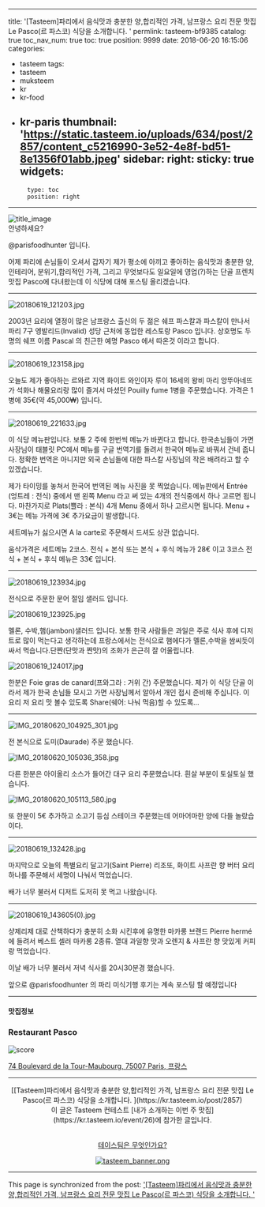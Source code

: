 
---
title: '[Tasteem]파리에서 음식맛과 충분한 양,합리적인 가격, 남프랑스 요리 전문 맛집 Le Pasco(르 파스코) 식당을 소개합니다. '
permlink: tasteem-bf9385
catalog: true
toc_nav_num: true
toc: true
position: 9999
date: 2018-06-20 16:15:06
categories:
- tasteem
tags:
- tasteem
- muksteem
- kr
- kr-food
- kr-paris
thumbnail: 'https://static.tasteem.io/uploads/634/post/2857/content_c5216990-3e52-4e8f-bd51-8e1356f01abb.jpeg'
sidebar:
    right:
        sticky: true
widgets:
    -
        type: toc
        position: right
---


![title_image](https://static.tasteem.io/uploads/634/post/2857/content_c5216990-3e52-4e8f-bd51-8e1356f01abb.jpeg)
<br/>
안녕하세요?

@parisfoodhunter 입니다.

어제 파리에 손님들이 오셔서 갑자기 제가 평소에 아끼고 좋아하는 음식맛과 충분한 양, 인테리어, 분위기,합리적인 가격, 그리고 무엇보다도 일요일에 영업(?)하는 단골 프렌치 맛집 Pasco에  다녀왔는데 이 식당에 대해 포스팅 올리겠습니다. 


* * *


![20180619_121203.jpg](https://static.tasteem.io/uploads/image/image/15669/content_c872f80c-209e-4ee3-8ded-7d3e43c55eb7.jpeg)


2003년 요리에 열정이 많은 남프랑스 출신의 두 젊은 쉐프 파스칼과 파스칼이 만나서  파리 7구 엥발리드(Invalid) 성당 근처에 동업한 레스토랑 Pasco 입니다.
상호명도 두 명의 쉐프 이름 Pascal 의 친근한 예명 Pasco 에서 따온것 이라고 합니다.


* * *


![20180619_123158.jpg](https://static.tasteem.io/uploads/image/image/15679/content_c872f80c-209e-4ee3-8ded-7d3e43c55eb7.jpeg)

오늘도 제가 좋아하는 르와르 지역 화이트 와인이자 루이 16세의 왕비 마리 앙뚜아네뜨가 석화나 해물요리랑 많이 즐겨서 마셨던 Pouilly fume 1병을 주문했습니다.
가격은 1병에 35€(약 45,000₩) 입니다.


* * *


![20180619_221633.jpg](https://static.tasteem.io/uploads/image/image/15685/content_c872f80c-209e-4ee3-8ded-7d3e43c55eb7.jpeg)

이 식당 메뉴판입니다. 보통 2 주에 한번씩 메뉴가 바뀐다고 합니다. 한국손님들이 가면 사장님이 태블릿 PC에서 메뉴를 구글 번역기를 돌려서  한국어 메뉴로 바꿔서 건네 줍니다. 정확한 번역은 아니지만 외국 손님들에 대한 파스칼 사징님의 작은 배려라고 할 수 있겠습니다.

제가 타이밍를 놓쳐서 한국어 번역된 메뉴 사진을 못 찍었습니다. 메뉴판에서 Entrée (엉트레 : 전식) 중에서 맨 왼쪽 Menu 라고 써 있는 4개의 전식중에서 하나 고르면 됩니다. 마찬가지로 Plats(쁠라 : 본식) 4개 Menu 중에서 하나 고르시면 됩니다.
Menu + 3€는 메뉴 가격에 3€ 추가요금이 발생합니다.

세트메뉴가 싫으시면 A  la carte로 주문해서 드셔도 상관 없습니다.

움삭가격은 세트메뉴 2코스. 전식 + 본식 또는 본식 + 후식 메뉴가 28€ 이고  3코스 전식 + 본식 + 후식 메뉴은 33€ 입니다.


* * *


![20180619_123934.jpg](https://static.tasteem.io/uploads/image/image/15698/content_c872f80c-209e-4ee3-8ded-7d3e43c55eb7.jpeg)

전식으로 주문한 문어 절임 샐러드 입니다.


![20180619_123925.jpg](https://static.tasteem.io/uploads/image/image/15704/content_c872f80c-209e-4ee3-8ded-7d3e43c55eb7.jpeg)

멜론, 수박,햄(jambon)샐러드 입니다. 보통 한국 사람들은 과일은 주로 식사 후에 디저트로 많이 먹는다고 생각하는데 프랑스에서는 전식으로 햄에다가 멜론,수박을 쌈씨듯이 싸서 먹습니다.단짠(단맛과 짠맛)의 조화가 은근히 잘 어울립니다.

![20180619_124017.jpg](https://static.tasteem.io/uploads/image/image/15708/content_c872f80c-209e-4ee3-8ded-7d3e43c55eb7.jpeg)

한분은  Foie gras de canard(프와그라 : 거위 간) 주문했습니다. 제가 이 식당 단골 이라서 제가 한국 손님들 모시고 가면 사장님께서  알아서 개인 접시 준비해 주십니다. 이 요리 저 요리 맛 볼수 있도록 Share(쉐어: 나눠 먹음)할 수 있도록...


* * *


![IMG_20180620_104925_301.jpg](https://static.tasteem.io/uploads/image/image/15709/content_c872f80c-209e-4ee3-8ded-7d3e43c55eb7.jpeg)

전 본식으로 도미(Daurade) 주문 했습니다.


![IMG_20180620_105036_358.jpg](https://static.tasteem.io/uploads/image/image/15710/content_c872f80c-209e-4ee3-8ded-7d3e43c55eb7.jpeg)
 
 다른 한분은 아이올리 소스가 들어간 대구 요리 주문했습니다. 흰살 부분이 토실토실 했습니다. 
 
 
![IMG_20180620_105113_580.jpg](https://static.tasteem.io/uploads/image/image/15711/content_c872f80c-209e-4ee3-8ded-7d3e43c55eb7.jpeg)

또 한분이 5€ 추가하고 소고기 등심 스테이크 주문했는데 어마어마한 양에 다들 놀랐습이다.


* * *


![20180619_132428.jpg](https://static.tasteem.io/uploads/image/image/15712/content_c872f80c-209e-4ee3-8ded-7d3e43c55eb7.jpeg)

마지막으로 오늘의 특별요리 달고기(Saint Pierre)  리조또, 화이트 사프란 향 버터  요리 하나를 주문해서 세명이 나눠서 먹었습니다.

배가 너무 불러서 디저트 도저히 못 먹고 나왔습니다.


* * *


![20180619_143605(0).jpg](https://static.tasteem.io/uploads/image/image/15713/content_c872f80c-209e-4ee3-8ded-7d3e43c55eb7.jpeg)

샹제리제 대로 산책하다가 충분히 소화 시킨후에 유명한 마카롱 브랜드 Pierre hermé 에 들려서 베스트 셀러 마카롱 2종류. 열대 과일향 맛과 오렌지 & 사프란 향 맛있게 커피랑 먹었습니다.

이날 배가 너무 불러서 저녁 식사를 20시30분경 했습니다.

앞으로 @parisfoodhunter 의 파리 미식기행 후기는 계속 포스팅 할 예정입니다 





---------------------
#### 맛집정보
### Restaurant Pasco
![score](https://static.tasteem.io/images/steem/2Crowns.png)

[74 Boulevard de la Tour-Maubourg, 75007 Paris, 프랑스](https://kr.tasteem.io/post/2857#map)

-----------------------------------------
<center>[[Tasteem]파리에서 음식맛과 충분한 양,합리적인 가격, 남프랑스 요리 전문 맛집 Le Pasco(르 파스코) 식당을 소개합니다. ](https://kr.tasteem.io/post/2857)
<br/>이 글은 Tasteem 컨테스트
 [내가 소개하는  이번 주 맛집](https://kr.tasteem.io/event/26)에 참가한 글입니다.

<br/>[테이스팀은 무엇인가요?](https://kr.tasteem.io/about)

[![tasteem_banner.png](https://static.tasteem.io/images/tasteem_banner_v2.png)](https://kr.tasteem.io)</center>

- - -

This page is synchronized from the post: ['[Tasteem]파리에서 음식맛과 충분한 양,합리적인 가격, 남프랑스 요리 전문 맛집 Le Pasco(르 파스코) 식당을 소개합니다. '](https://steemit.com/@parisfoodhunter/tasteem-bf9385)
